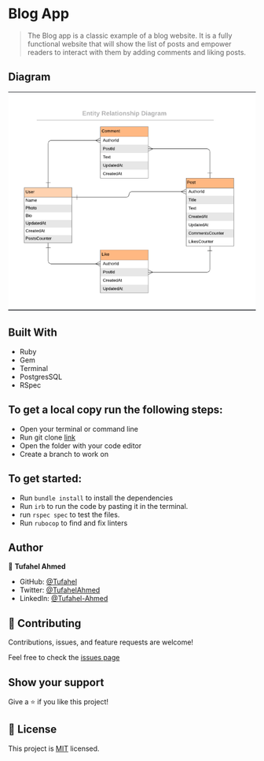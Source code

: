 [](https://img.shields.io/badge/Catalog-of-things-redViolet)

# Blog App

> The Blog app is a classic example of a blog website. It is a fully functional website that will show the list of posts and empower readers to interact with them by adding comments and liking posts.

## Diagram
![diagram](diagram.png)


## Built With
- Ruby
- Gem
- Terminal
- PostgresSQL
- RSpec

## To get a local copy run the following steps:
- Open your terminal or command line
- Run git clone [link](https://github.com/Tufahel/blog-app)
- Open the folder with your code editor
- Create a branch to work on

## To get started:
  - Run `bundle install` to install the dependencies
  - Run `irb` to run the code by pasting it in the terminal.
  - run `rspec spec` to test the files.
  - Run `rubocop` to find and fix linters

## Author

👤 **Tufahel Ahmed**

- GitHub: [@Tufahel](https://github.com/Tufahel)
- Twitter: [@TufahelAhmed](https://twitter.com/TufahelAhmed)
- LinkedIn: [@Tufahel-Ahmed](https://www.linkedin.com/in/tufahel-ahmed/)

## 🤝 Contributing

Contributions, issues, and feature requests are welcome!

Feel free to check the [issues page](https://github.com/Mwapsam/ruby-capstone/issues)

## Show your support

Give a ⭐️ if you like this project!

## 📝 License
This project is [MIT](https://github.com/microverseinc/readme-template/blob/master/MIT.md) licensed.


